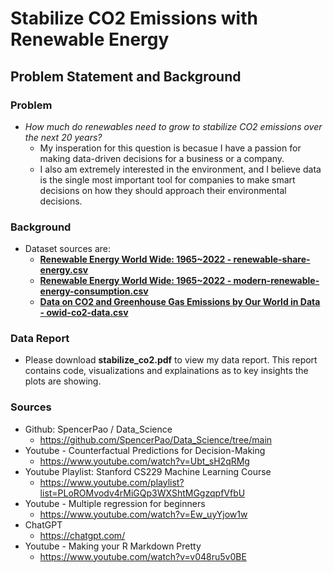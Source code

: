 # Stabilize CO2 Emissions with Renewable Energy
 ## Problem Statement and Background
### Problem
- *How much do renewables need to grow to stabilize CO2 emissions over the next 20 years?*
  - My insperation for this question is becasue I have a passion for making data-driven decisions for a business or a company.
  - I also am extremely interested in the environment, and I believe data is the single most important tool for companies to make smart decisions on how they should approach their environmental decisions.
### Background
- Dataset sources are:
  - [**Renewable Energy World Wide: 1965~2022 - renewable-share-energy.csv**](https://www.kaggle.com/datasets/belayethossainds/renewable-energy-world-wide-19652022/data?select=01+renewable-share-energy.csv)
  - [**Renewable Energy World Wide: 1965~2022 - modern-renewable-energy-consumption.csv**](https://www.kaggle.com/datasets/belayethossainds/renewable-energy-world-wide-19652022/data?select=02+modern-renewable-energy-consumption.csv)
  - [**Data on CO2 and Greenhouse Gas Emissions by Our World in Data - owid-co2-data.csv**](https://github.com/owid/co2-data)

### Data Report 
- Please download **stabilize_co2.pdf** to view my data report. This report contains code, visualizations and explainations as to key insights the plots are showing.

### Sources
- Github: SpencerPao / Data_Science
  - https://github.com/SpencerPao/Data_Science/tree/main
- Youtube - Counterfactual Predictions for Decision-Making
  - https://www.youtube.com/watch?v=Ubt_sH2qRMg
- Youtube Playlist: Stanford CS229 Machine Learning Course
  - https://www.youtube.com/playlist?list=PLoROMvodv4rMiGQp3WXShtMGgzqpfVfbU
- Youtube - Multiple regression for beginners
  - https://www.youtube.com/watch?v=Ew_uyYjow1w
- ChatGPT
  - https://chatgpt.com/
- Youtube - Making your R Markdown Pretty
  - https://www.youtube.com/watch?v=v048ru5v0BE
